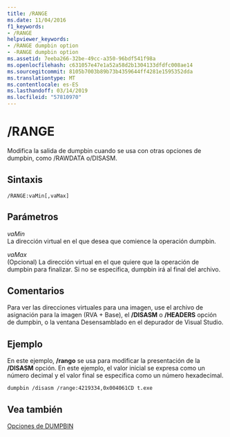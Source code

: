 ```yaml
---
title: /RANGE
ms.date: 11/04/2016
f1_keywords:
- /RANGE
helpviewer_keywords:
- /RANGE dumpbin option
- -RANGE dumpbin option
ms.assetid: 7eeba266-32be-49cc-a350-96bdf541f98a
ms.openlocfilehash: c631057e47e1a52a58d2b1304133dfdfc008ae14
ms.sourcegitcommit: 8105b7003b89b73b4359644ff4281e1595352dda
ms.translationtype: MT
ms.contentlocale: es-ES
ms.lasthandoff: 03/14/2019
ms.locfileid: "57810970"
---
```

# <a name="range"></a>/RANGE

Modifica la salida de dumpbin cuando se usa con otras opciones de dumpbin, como /RAWDATA o/DISASM.

## <a name="syntax"></a>Sintaxis

```
/RANGE:vaMin[,vaMax]
```

## <a name="parameters"></a>Parámetros

*vaMin*<br/>
La dirección virtual en el que desea que comience la operación dumpbin.

*vaMax*<br/>
(Opcional) La dirección virtual en el que quiere que la operación de dumpbin para finalizar. Si no se especifica, dumpbin irá al final del archivo.

## <a name="remarks"></a>Comentarios

Para ver las direcciones virtuales para una imagen, use el archivo de asignación para la imagen (RVA + Base), el **/DISASM** o **/HEADERS** opción de dumpbin, o la ventana Desensamblado en el depurador de Visual Studio.

## <a name="example"></a>Ejemplo

En este ejemplo, **/rango** se usa para modificar la presentación de la **/DISASM** opción. En este ejemplo, el valor inicial se expresa como un número decimal y el valor final se especifica como un número hexadecimal.

```
dumpbin /disasm /range:4219334,0x004061CD t.exe
```

## <a name="see-also"></a>Vea también

[Opciones de DUMPBIN](dumpbin-options.md)
